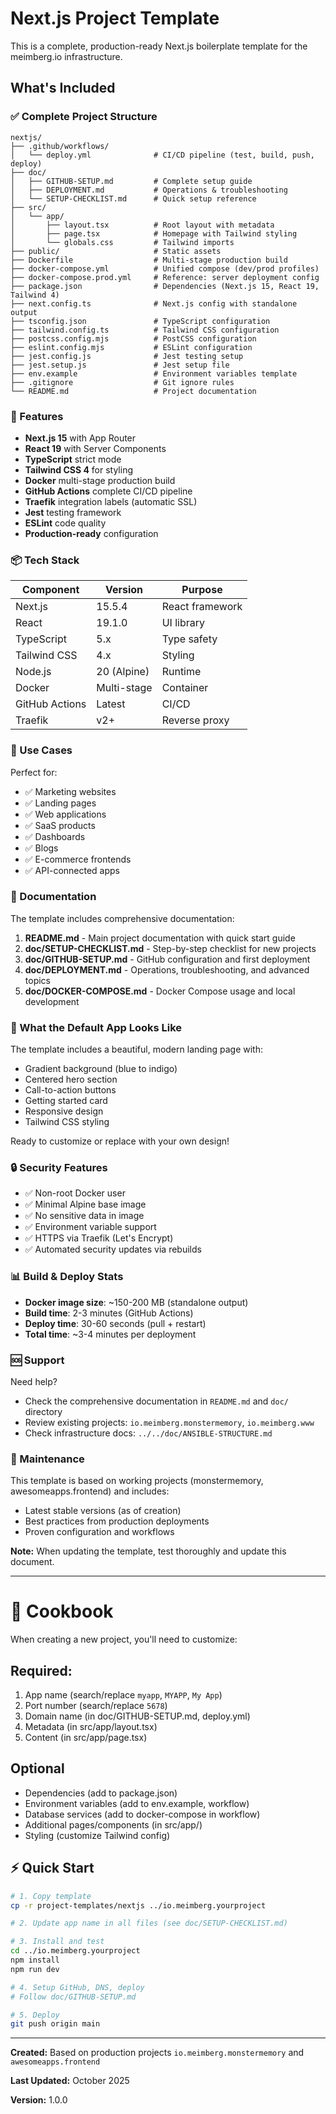 # Next.js Project Template

This is a complete, production-ready Next.js boilerplate template for the meimberg.io infrastructure.

## What's Included

### ✅ Complete Project Structure
```
nextjs/
├── .github/workflows/
│   └── deploy.yml              # CI/CD pipeline (test, build, push, deploy)
├── doc/
│   ├── GITHUB-SETUP.md         # Complete setup guide
│   ├── DEPLOYMENT.md           # Operations & troubleshooting
│   └── SETUP-CHECKLIST.md      # Quick setup reference
├── src/
│   └── app/
│       ├── layout.tsx          # Root layout with metadata
│       ├── page.tsx            # Homepage with Tailwind styling
│       └── globals.css         # Tailwind imports
├── public/                     # Static assets
├── Dockerfile                  # Multi-stage production build
├── docker-compose.yml          # Unified compose (dev/prod profiles)
├── docker-compose.prod.yml     # Reference: server deployment config
├── package.json                # Dependencies (Next.js 15, React 19, Tailwind 4)
├── next.config.ts              # Next.js config with standalone output
├── tsconfig.json               # TypeScript configuration
├── tailwind.config.ts          # Tailwind CSS configuration
├── postcss.config.mjs          # PostCSS configuration
├── eslint.config.mjs           # ESLint configuration
├── jest.config.js              # Jest testing setup
├── jest.setup.js               # Jest setup file
├── env.example                 # Environment variables template
├── .gitignore                  # Git ignore rules
└── README.md                   # Project documentation
```

### 🚀 Features

- **Next.js 15** with App Router
- **React 19** with Server Components
- **TypeScript** strict mode
- **Tailwind CSS 4** for styling
- **Docker** multi-stage production build
- **GitHub Actions** complete CI/CD pipeline
- **Traefik** integration labels (automatic SSL)
- **Jest** testing framework
- **ESLint** code quality
- **Production-ready** configuration

### 📦 Tech Stack

| Component | Version | Purpose |
|-----------|---------|---------|
| Next.js | 15.5.4 | React framework |
| React | 19.1.0 | UI library |
| TypeScript | 5.x | Type safety |
| Tailwind CSS | 4.x | Styling |
| Node.js | 20 (Alpine) | Runtime |
| Docker | Multi-stage | Container |
| GitHub Actions | Latest | CI/CD |
| Traefik | v2+ | Reverse proxy |

### 🎯 Use Cases

Perfect for:
- ✅ Marketing websites
- ✅ Landing pages
- ✅ Web applications
- ✅ SaaS products
- ✅ Dashboards
- ✅ Blogs
- ✅ E-commerce frontends
- ✅ API-connected apps

### 📝 Documentation

The template includes comprehensive documentation:

1. **README.md** - Main project documentation with quick start guide
2. **doc/SETUP-CHECKLIST.md** - Step-by-step checklist for new projects
3. **doc/GITHUB-SETUP.md** - GitHub configuration and first deployment
4. **doc/DEPLOYMENT.md** - Operations, troubleshooting, and advanced topics
5. **doc/DOCKER-COMPOSE.md** - Docker Compose usage and local development


### 🎨 What the Default App Looks Like

The template includes a beautiful, modern landing page with:
- Gradient background (blue to indigo)
- Centered hero section
- Call-to-action buttons
- Getting started card
- Responsive design
- Tailwind CSS styling

Ready to customize or replace with your own design!

### 🔒 Security Features

- ✅ Non-root Docker user
- ✅ Minimal Alpine base image
- ✅ No sensitive data in image
- ✅ Environment variable support
- ✅ HTTPS via Traefik (Let's Encrypt)
- ✅ Automated security updates via rebuilds

### 📊 Build & Deploy Stats

- **Docker image size**: ~150-200 MB (standalone output)
- **Build time**: 2-3 minutes (GitHub Actions)
- **Deploy time**: 30-60 seconds (pull + restart)
- **Total time**: ~3-4 minutes per deployment

### 🆘 Support

Need help?
- Check the comprehensive documentation in `README.md` and `doc/` directory
- Review existing projects: `io.meimberg.monstermemory`, `io.meimberg.www`
- Check infrastructure docs: `../../doc/ANSIBLE-STRUCTURE.md`

### 📅 Maintenance

This template is based on working projects (monstermemory, awesomeapps.frontend) and includes:
- Latest stable versions (as of creation)
- Best practices from production deployments
- Proven configuration and workflows

**Note:** When updating the template, test thoroughly and update this document.


---

# 🔧 Cookbook

When creating a new project, you'll need to customize:

## Required:

1. App name (search/replace `myapp`, `MYAPP`, `My App`)
2. Port number (search/replace `5678`)
3. Domain name (in doc/GITHUB-SETUP.md, deploy.yml)
4. Metadata (in src/app/layout.tsx)
5. Content (in src/app/page.tsx)

## Optional

- Dependencies (add to package.json)
- Environment variables (add to env.example, workflow)
- Database services (add to docker-compose in workflow)
- Additional pages/components (in src/app/)
- Styling (customize Tailwind config)

## ⚡ Quick Start

```bash
# 1. Copy template
cp -r project-templates/nextjs ../io.meimberg.yourproject

# 2. Update app name in all files (see doc/SETUP-CHECKLIST.md)

# 3. Install and test
cd ../io.meimberg.yourproject
npm install
npm run dev

# 4. Setup GitHub, DNS, deploy
# Follow doc/GITHUB-SETUP.md

# 5. Deploy
git push origin main
```














---

**Created:** Based on production projects `io.meimberg.monstermemory` and `awesomeapps.frontend`

**Last Updated:** October 2025

**Version:** 1.0.0

